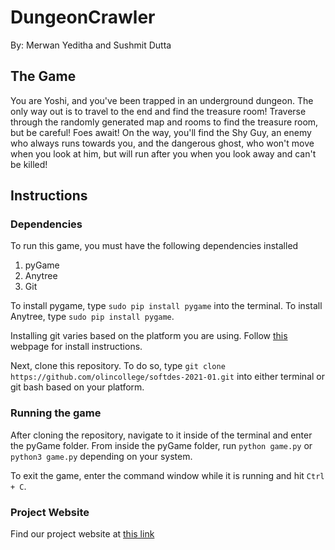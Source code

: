 # DungeonCrawler
By: Merwan Yeditha and Sushmit Dutta

## The Game
You are Yoshi, and you've been trapped in an underground dungeon. The only
way out is to travel to the end and find the treasure room! Traverse through
the randomly generated map and rooms to find the treasure room, but be careful!
Foes await! On the way, you'll find the Shy Guy, an enemy who always runs towards
you, and the dangerous ghost, who won't move when you look at him, but will run
after you when you look away and can't be killed! 

## Instructions
### Dependencies
To run this game, you must have the following dependencies installed
1. pyGame
2. Anytree
3. Git

To install pygame, type `sudo pip install pygame` into the terminal. To install
Anytree, type `sudo pip install pygame`.

Installing git varies based on the platform you are using. Follow [this](https://git-scm.com/book/en/v2/Getting-Started-Installing-Git) webpage for install instructions.

Next, clone this repository.
To do so, type `git clone https://github.com/olincollege/softdes-2021-01.git` into either terminal
or git bash based on your platform.

### Running the game
After cloning the repository, navigate to it inside of the terminal and enter the pyGame folder.
From inside the pyGame folder, run `python game.py` or `python3 game.py` depending on your system.

To exit the game, enter the command window while it is running and hit `Ctrl + C`.

### Project Website
Find our project website at [this link](https://olincollege.github.io/DungeonCrawler/)